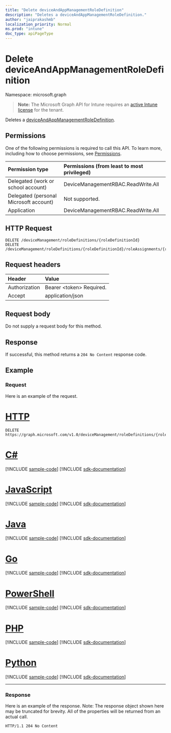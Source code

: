 ```yaml
---
title: "Delete deviceAndAppManagementRoleDefinition"
description: "Deletes a deviceAndAppManagementRoleDefinition."
author: "jaiprakashmb"
localization_priority: Normal
ms.prod: "intune"
doc_type: apiPageType
---
```


# Delete deviceAndAppManagementRoleDefinition

Namespace: microsoft.graph

> **Note:** The Microsoft Graph API for Intune requires an [active Intune license](https://go.microsoft.com/fwlink/?linkid=839381) for the tenant.

Deletes a [deviceAndAppManagementRoleDefinition](../resources/intune-rbac-deviceandappmanagementroledefinition.md).

## Permissions
One of the following permissions is required to call this API. To learn more, including how to choose permissions, see [Permissions](/graph/permissions-reference).

|Permission type|Permissions (from least to most privileged)|
|:---|:---|
|Delegated (work or school account)|DeviceManagementRBAC.ReadWrite.All|
|Delegated (personal Microsoft account)|Not supported.|
|Application|DeviceManagementRBAC.ReadWrite.All|

## HTTP Request
<!-- {
  "blockType": "ignored"
}
-->
``` http
DELETE /deviceManagement/roleDefinitions/{roleDefinitionId}
DELETE /deviceManagement/roleDefinitions/{roleDefinitionId}/roleAssignments/{roleAssignmentId}/roleDefinition
```

## Request headers
|Header|Value|
|:---|:---|
|Authorization|Bearer &lt;token&gt; Required.|
|Accept|application/json|

## Request body
Do not supply a request body for this method.

## Response
If successful, this method returns a `204 No Content` response code.

## Example

### Request
Here is an example of the request.

# [HTTP](#tab/http)
<!-- { "blockType": "request" , "name" : "intune_rbac_deviceandappmanagementroledefinition_delete_delete_deviceandappmanagementroledefinition" }-->
``` http
DELETE https://graph.microsoft.com/v1.0/deviceManagement/roleDefinitions/{roleDefinitionId}
```

# [C#](#tab/csharp)
[!INCLUDE [sample-code](../includes/snippets/csharp/intune-rbac-deviceandappmanagementroledefinition-delete-delete-deviceandappmanagementroledefinition-csharp-snippets.md)]
[!INCLUDE [sdk-documentation](../includes/snippets/snippets-sdk-documentation-link.md)]

# [JavaScript](#tab/javascript)
[!INCLUDE [sample-code](../includes/snippets/javascript/intune-rbac-deviceandappmanagementroledefinition-delete-delete-deviceandappmanagementroledefinition-javascript-snippets.md)]
[!INCLUDE [sdk-documentation](../includes/snippets/snippets-sdk-documentation-link.md)]

# [Java](#tab/java)
[!INCLUDE [sample-code](../includes/snippets/java/intune-rbac-deviceandappmanagementroledefinition-delete-delete-deviceandappmanagementroledefinition-java-snippets.md)]
[!INCLUDE [sdk-documentation](../includes/snippets/snippets-sdk-documentation-link.md)]

# [Go](#tab/go)
[!INCLUDE [sample-code](../includes/snippets/go/intune-rbac-deviceandappmanagementroledefinition-delete-delete-deviceandappmanagementroledefinition-go-snippets.md)]
[!INCLUDE [sdk-documentation](../includes/snippets/snippets-sdk-documentation-link.md)]

# [PowerShell](#tab/powershell)
[!INCLUDE [sample-code](../includes/snippets/powershell/intune-rbac-deviceandappmanagementroledefinition-delete-delete-deviceandappmanagementroledefinition-powershell-snippets.md)]
[!INCLUDE [sdk-documentation](../includes/snippets/snippets-sdk-documentation-link.md)]

# [PHP](#tab/php)
[!INCLUDE [sample-code](../includes/snippets/php/intune-rbac-deviceandappmanagementroledefinition-delete-delete-deviceandappmanagementroledefinition-php-snippets.md)]
[!INCLUDE [sdk-documentation](../includes/snippets/snippets-sdk-documentation-link.md)]

# [Python](#tab/python)
[!INCLUDE [sample-code](../includes/snippets/python/intune-rbac-deviceandappmanagementroledefinition-delete-delete-deviceandappmanagementroledefinition-python-snippets.md)]
[!INCLUDE [sdk-documentation](../includes/snippets/snippets-sdk-documentation-link.md)]

---

### Response
Here is an example of the response. Note: The response object shown here may be truncated for brevity. All of the properties will be returned from an actual call.

<!-- { "blockType": "response"}-->
``` http
HTTP/1.1 204 No Content
```
